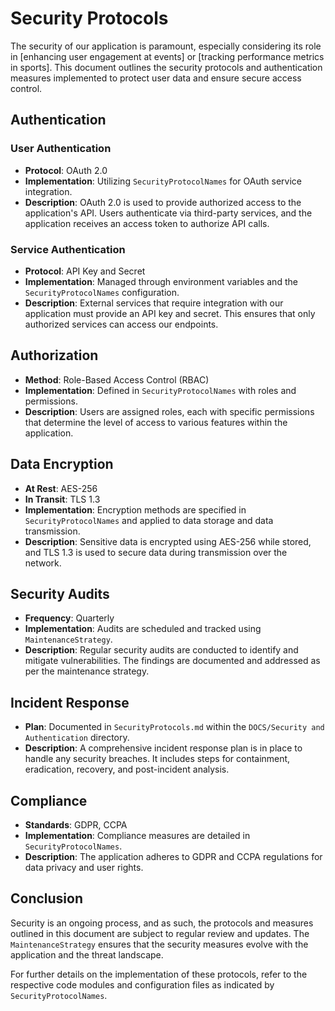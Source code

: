 # Security Protocols

The security of our application is paramount, especially considering its role in \[enhancing user engagement at events\] or \[tracking performance metrics in sports\]. This document outlines the security protocols and authentication measures implemented to protect user data and ensure secure access control.

## Authentication

### User Authentication

- **Protocol**: OAuth 2.0
- **Implementation**: Utilizing `SecurityProtocolNames` for OAuth service integration.
- **Description**: OAuth 2.0 is used to provide authorized access to the application's API. Users authenticate via third-party services, and the application receives an access token to authorize API calls.

### Service Authentication

- **Protocol**: API Key and Secret
- **Implementation**: Managed through environment variables and the `SecurityProtocolNames` configuration.
- **Description**: External services that require integration with our application must provide an API key and secret. This ensures that only authorized services can access our endpoints.

## Authorization

- **Method**: Role-Based Access Control (RBAC)
- **Implementation**: Defined in `SecurityProtocolNames` with roles and permissions.
- **Description**: Users are assigned roles, each with specific permissions that determine the level of access to various features within the application.

## Data Encryption

- **At Rest**: AES-256
- **In Transit**: TLS 1.3
- **Implementation**: Encryption methods are specified in `SecurityProtocolNames` and applied to data storage and data transmission.
- **Description**: Sensitive data is encrypted using AES-256 while stored, and TLS 1.3 is used to secure data during transmission over the network.

## Security Audits

- **Frequency**: Quarterly
- **Implementation**: Audits are scheduled and tracked using `MaintenanceStrategy`.
- **Description**: Regular security audits are conducted to identify and mitigate vulnerabilities. The findings are documented and addressed as per the maintenance strategy.

## Incident Response

- **Plan**: Documented in `SecurityProtocols.md` within the `DOCS/Security and Authentication` directory.
- **Description**: A comprehensive incident response plan is in place to handle any security breaches. It includes steps for containment, eradication, recovery, and post-incident analysis.

## Compliance

- **Standards**: GDPR, CCPA
- **Implementation**: Compliance measures are detailed in `SecurityProtocolNames`.
- **Description**: The application adheres to GDPR and CCPA regulations for data privacy and user rights.

## Conclusion

Security is an ongoing process, and as such, the protocols and measures outlined in this document are subject to regular review and updates. The `MaintenanceStrategy` ensures that the security measures evolve with the application and the threat landscape.

For further details on the implementation of these protocols, refer to the respective code modules and configuration files as indicated by `SecurityProtocolNames`.